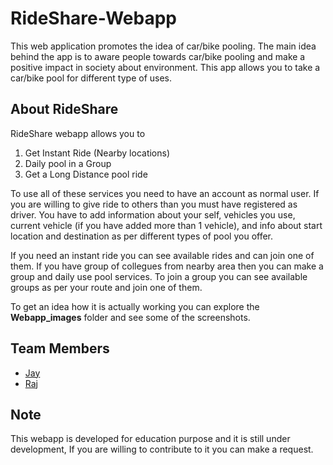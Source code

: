 # RideShare-Webapp
This web application promotes the idea of car/bike pooling. The main idea behind the app is to aware people towards car/bike pooling and make a positive impact in society about environment. This app allows you to take a car/bike pool for different type of uses.

## About RideShare
RideShare webapp allows you to
  1. Get Instant Ride (Nearby locations)
  2. Daily pool in a Group
  3. Get a Long Distance pool ride

To use all of these services you need to have an account as normal user. If you are willing to give ride to others than you must have registered as driver. You have to add information about your self, vehicles you use, current vehicle (if you have added more than 1 vehicle), and info about start location and destination as per different types of pool you offer.

If you need an instant ride you can see available rides and can join one of them. If you have group of collegues from nearby area then you can make a group and daily use pool services. To join a group you can see available groups as per your route and join one of them.

To get an idea how it is actually working you can explore the **Webapp_images** folder and see some of the screenshots.

## Team Members
  - [Jay](https://github.com/Jd-rathod)
  - [Raj](https://github.com/rajcurious)

## Note
This webapp is developed for education purpose and it is still under development, If you are willing to contribute to it you can make a request.
